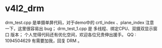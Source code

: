 # v4l2_drm
drm_test.cpp 是单摄单屏代码，对于demo中的 crtl_index 、plane_index 注意一下，这里很容易出 bug；
drm_test_1.cpp 是 多线程、绑定CPU、双摄双显示窗口 版本；
个人觉得代码还有优化空间，欢迎各位兄贵伸出援手。
QQ : 1094504629 有需要加我，回复 DRM 。
